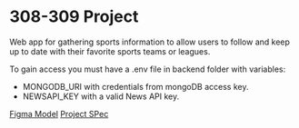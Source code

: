 # 308-309 Project
Web app for gathering sports information to allow users to follow and keep up to date with their favorite sports teams or leagues.

To gain access you must have a .env file in backend folder with variables:
- MONGODB_URI with credentials from mongoDB access key.
- NEWSAPI_KEY with a valid News API key.

[Figma Model](https://www.figma.com/file/f0ucVt7mll86NFlnncH12G/Main?node-id=0%3A1)
[Project SPec](https://docs.google.com/document/d/1CvLTWCfVWaoY2mrt_GCotynXVKvXM6Ump93yK021D_0/edit?usp=sharing)
